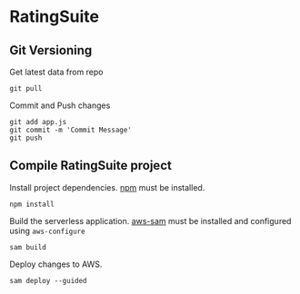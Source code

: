 # RatingSuite

## Git Versioning

Get latest data from repo
```
git pull
```

Commit and Push changes
```
git add app.js
git commit -m 'Commit Message'
git push
````

## Compile RatingSuite project

Install project dependencies. [npm](https://www.npmjs.com/get-npm) must be installed.

```
npm install
```

Build the serverless application. [aws-sam](https://docs.aws.amazon.com/serverless-application-model/latest/developerguide/serverless-sam-cli-install.html) must be installed and configured using `aws-configure`
```
sam build
```

Deploy changes to AWS. 
```
sam deploy --guided
```

